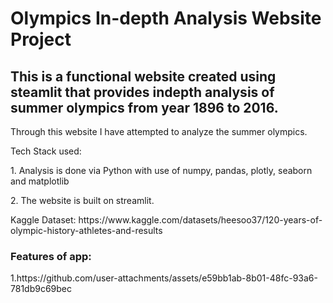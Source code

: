 <h1>Olympics In-depth Analysis Website Project</h1>
<h2>This is a functional website created using steamlit that provides indepth analysis of summer olympics from year 1896 to 2016.</h2>

<p>Through this website I have attempted to analyze the summer olympics.</p>
<p>Tech Stack used:</p>
<p>1. Analysis is done via Python with use of numpy, pandas, plotly, seaborn and matplotlib</p>
<p>2. The website is built on streamlit.</p>

<p>Kaggle Dataset: https://www.kaggle.com/datasets/heesoo37/120-years-of-olympic-history-athletes-and-results</p>

<h3>Features of app:</h3>
<p>1.https://github.com/user-attachments/assets/e59bb1ab-8b01-48fc-93a6-781db9c69bec

</p>
